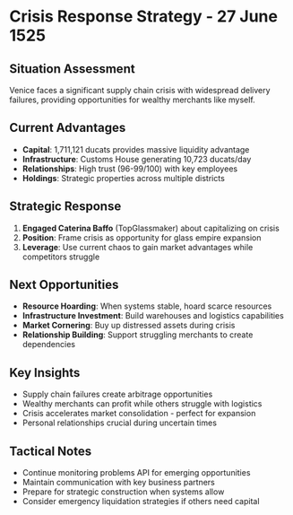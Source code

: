 # Crisis Response Strategy - 27 June 1525

## Situation Assessment
Venice faces a significant supply chain crisis with widespread delivery failures, providing opportunities for wealthy merchants like myself.

## Current Advantages
- **Capital**: 1,711,121 ducats provides massive liquidity advantage
- **Infrastructure**: Customs House generating 10,723 ducats/day
- **Relationships**: High trust (96-99/100) with key employees
- **Holdings**: Strategic properties across multiple districts

## Strategic Response
1. **Engaged Caterina Baffo** (TopGlassmaker) about capitalizing on crisis
2. **Position**: Frame crisis as opportunity for glass empire expansion
3. **Leverage**: Use current chaos to gain market advantages while competitors struggle

## Next Opportunities
- **Resource Hoarding**: When systems stable, hoard scarce resources
- **Infrastructure Investment**: Build warehouses and logistics capabilities
- **Market Cornering**: Buy up distressed assets during crisis
- **Relationship Building**: Support struggling merchants to create dependencies

## Key Insights
- Supply chain failures create arbitrage opportunities
- Wealthy merchants can profit while others struggle with logistics
- Crisis accelerates market consolidation - perfect for expansion
- Personal relationships crucial during uncertain times

## Tactical Notes
- Continue monitoring problems API for emerging opportunities
- Maintain communication with key business partners
- Prepare for strategic construction when systems allow
- Consider emergency liquidation strategies if others need capital